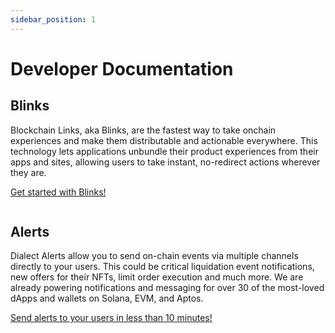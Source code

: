 ```yaml
---
sidebar_position: 1
---
```


# Developer Documentation

## Blinks

Blockchain Links, aka Blinks, are the fastest way to take onchain experiences and make them distributable and actionable everywhere. This technology lets applications unbundle their product experiences from their apps and sites, allowing users to take instant, no-redirect actions wherever they are.

[Get started with Blinks!](../blinks)

<img src="/img/hero-banner (1).png" alt="" />
 
## Alerts

Dialect Alerts allow you to send on-chain events via multiple channels directly to your users. This could be critical liquidation event notifications, new offers for their NFTs, limit order execution and much more. We are already powering notifications and messaging for over 30 of the most-loved dApps and wallets on Solana, EVM, and Aptos.

[Send alerts to your users in less than 10 minutes!](../alerts/)

<img src="/img/blog post-Web3 Needs an Alerts Stack.png" alt="" />
